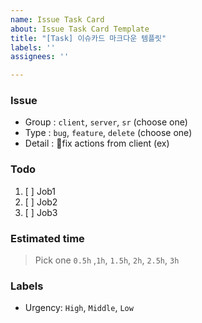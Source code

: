 ```yaml
---
name: Issue Task Card
about: Issue Task Card Template
title: "[Task] 이슈카드 마크다운 템플릿"
labels: ''
assignees: ''

---
```


### Issue
- Group : `client`, `server`, `sr` (choose one)
- Type : `bug`, `feature`, `delete` (choose one)
- Detail : fix actions from client (ex)

### Todo
1. [ ] Job1
2. [ ] Job2
3. [ ] Job3

### Estimated time
> Pick one
`0.5h` ,`1h`, `1.5h`, `2h`, `2.5h`, `3h`

### Labels
- Urgency: `High`, `Middle`, `Low`
